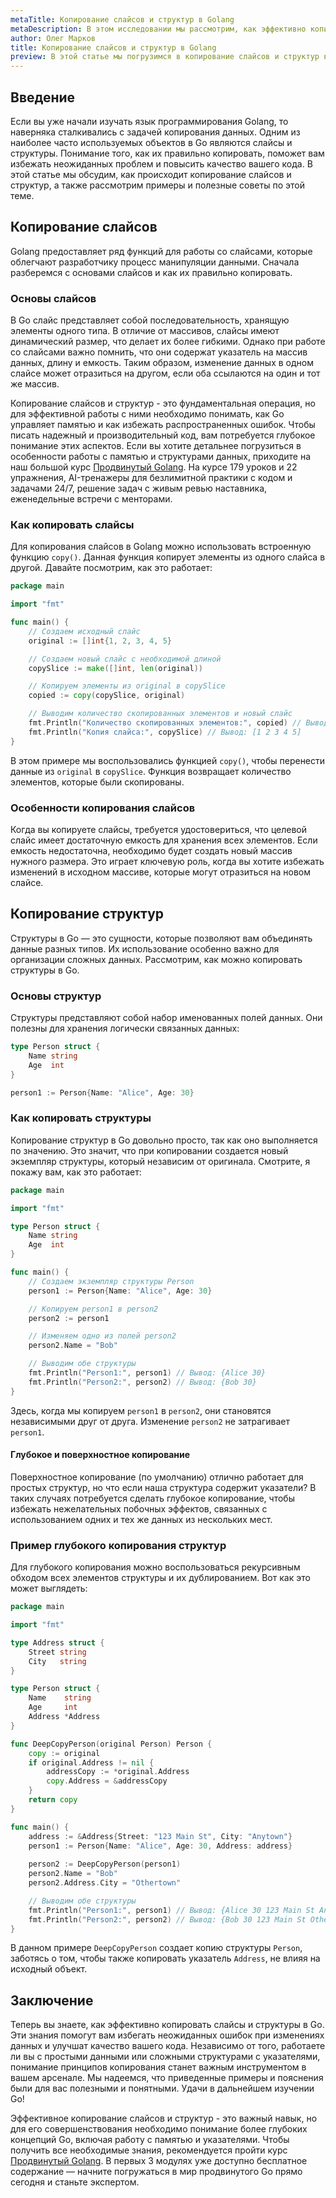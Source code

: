 ```yaml
---
metaTitle: Копирование слайсов и структур в Golang
metaDescription: В этом исследовании мы рассмотрим, как эффективно копировать слайсы и структуры в языке Golang - раскроем тонкости процесса и особенности кода.
author: Олег Марков
title: Копирование слайсов и структур в Golang
preview: В этой статье мы погрузимся в копирование слайсов и структур в Golang - разберемся с механизмом и особенностями этого процесса.
---
```


## Введение

Если вы уже начали изучать язык программирования Golang, то наверняка сталкивались с задачей копирования данных. Одним из наиболее часто используемых объектов в Go являются слайсы и структуры. Понимание того, как их правильно копировать, поможет вам избежать неожиданных проблем и повысить качество вашего кода. В этой статье мы обсудим, как происходит копирование слайсов и структур, а также рассмотрим примеры и полезные советы по этой теме.

## Копирование слайсов

Golang предоставляет ряд функций для работы со слайсами, которые облегчают разработчику процесс манипуляции данными. Сначала разберемся с основами слайсов и как их правильно копировать.

### Основы слайсов

В Go слайс представляет собой последовательность, хранящую элементы одного типа. В отличие от массивов, слайсы имеют динамический размер, что делает их более гибкими. Однако при работе со слайсами важно помнить, что они содержат указатель на массив данных, длину и емкость. Таким образом, изменение данных в одном слайсе может отразиться на другом, если оба ссылаются на один и тот же массив.

Копирование слайсов и структур - это фундаментальная операция, но для эффективной работы с ними необходимо понимать, как Go управляет памятью и как избежать распространенных ошибок. Чтобы писать надежный и производительный код, вам потребуется глубокое понимание этих аспектов. Если вы хотите детальнее погрузиться в особенности работы с памятью и структурами данных, приходите на наш большой курс [Продвинутый Golang](https://purpleschool.ru/course/go-advanced?utm_source=knowledgebase&utm_medium=text&utm_campaign=Kopirovanie_slajsov_i_struktur_v_Golang). На курсе 179 уроков и 22 упражнения, AI-тренажеры для безлимитной практики с кодом и задачами 24/7, решение задач с живым ревью наставника, еженедельные встречи с менторами.

### Как копировать слайсы

Для копирования слайсов в Golang можно использовать встроенную функцию `copy()`. Данная функция копирует элементы из одного слайса в другой. Давайте посмотрим, как это работает:

```go
package main

import "fmt"

func main() {
    // Создаем исходный слайс
    original := []int{1, 2, 3, 4, 5}

    // Создаем новый слайс с необходимой длиной
    copySlice := make([]int, len(original))

    // Копируем элементы из original в copySlice
    copied := copy(copySlice, original)

    // Выводим количество скопированных элементов и новый слайс
    fmt.Println("Количество скопированных элементов:", copied) // Вывод: 5
    fmt.Println("Копия слайса:", copySlice) // Вывод: [1 2 3 4 5]
}
```

В этом примере мы воспользовались функцией `copy()`, чтобы перенести данные из `original` в `copySlice`. Функция возвращает количество элементов, которые были скопированы.

### Особенности копирования слайсов

Когда вы копируете слайсы, требуется удостовериться, что целевой слайс имеет достаточную емкость для хранения всех элементов. Если емкость недостаточна, необходимо будет создать новый массив нужного размера. Это играет ключевую роль, когда вы хотите избежать изменений в исходном массиве, которые могут отразиться на новом слайсе.

## Копирование структур

Структуры в Go — это сущности, которые позволяют вам объединять данные разных типов. Их использование особенно важно для организации сложных данных. Рассмотрим, как можно копировать структуры в Go.

### Основы структур

Структуры представляют собой набор именованных полей данных. Они полезны для хранения логически связанных данных:

```go
type Person struct {
    Name string
    Age  int
}

person1 := Person{Name: "Alice", Age: 30}
```

### Как копировать структуры

Копирование структур в Go довольно просто, так как оно выполняется по значению. Это значит, что при копировании создается новый экземпляр структуры, который независим от оригинала. Смотрите, я покажу вам, как это работает:

```go
package main

import "fmt"

type Person struct {
    Name string
    Age  int
}

func main() {
    // Создаем экземпляр структуры Person
    person1 := Person{Name: "Alice", Age: 30}

    // Копируем person1 в person2
    person2 := person1

    // Изменяем одно из полей person2
    person2.Name = "Bob"

    // Выводим обе структуры
    fmt.Println("Person1:", person1) // Вывод: {Alice 30}
    fmt.Println("Person2:", person2) // Вывод: {Bob 30}
}
```

Здесь, когда мы копируем `person1` в `person2`, они становятся независимыми друг от друга. Изменение `person2` не затрагивает `person1`.

#### Глубокое и поверхностное копирование

Поверхностное копирование (по умолчанию) отлично работает для простых структур, но что если наша структура содержит указатели? В таких случаях потребуется сделать глубокое копирование, чтобы избежать нежелательных побочных эффектов, связанных с использованием одних и тех же данных из нескольких мест.

### Пример глубокого копирования структур

Для глубокого копирования можно воспользоваться рекурсивным обходом всех элементов структуры и их дублированием. Вот как это может выглядеть:

```go
package main

import "fmt"

type Address struct {
    Street string
    City   string
}

type Person struct {
    Name    string
    Age     int
    Address *Address
}

func DeepCopyPerson(original Person) Person {
    copy := original
    if original.Address != nil {
        addressCopy := *original.Address
        copy.Address = &addressCopy
    }
    return copy
}

func main() {
    address := &Address{Street: "123 Main St", City: "Anytown"}
    person1 := Person{Name: "Alice", Age: 30, Address: address}
    
    person2 := DeepCopyPerson(person1)
    person2.Name = "Bob"
    person2.Address.City = "Othertown"

    // Выводим обе структуры
    fmt.Println("Person1:", person1) // Вывод: {Alice 30 123 Main St Anytown}
    fmt.Println("Person2:", person2) // Вывод: {Bob 30 123 Main St Othertown}
}
```

В данном примере `DeepCopyPerson` создает копию структуры `Person`, заботясь о том, чтобы также копировать указатель `Address`, не влияя на исходный объект.

## Заключение

Теперь вы знаете, как эффективно копировать слайсы и структуры в Go. Эти знания помогут вам избегать неожиданных ошибок при изменениях данных и улучшат качество вашего кода. Независимо от того, работаете ли вы с простыми данными или сложными структурами с указателями, понимание принципов копирования станет важным инструментом в вашем арсенале. Мы надеемся, что приведенные примеры и пояснения были для вас полезными и понятными. Удачи в дальнейшем изучении Go!

Эффективное копирование слайсов и структур - это важный навык, но для его совершенствования необходимо понимание более глубоких концепций Go, включая работу с памятью и указателями. Чтобы получить все необходимые знания, рекомендуется пройти курс [Продвинутый Golang](https://purpleschool.ru/course/go-advanced?utm_source=knowledgebase&utm_medium=text&utm_campaign=Kopirovanie_slajsov_i_struktur_v_Golang). В первых 3 модулях уже доступно бесплатное содержание — начните погружаться в мир продвинутого Go прямо сегодня и станьте экспертом.
